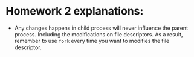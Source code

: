 # Homework 2 explanations:

* Any changes happens in child process will never influence the parent process. Including the modifications on file descriptors. As a result, remember to use ```fork``` every time you want to modifies the file descriptor.
